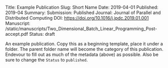 Title: Example Publication
Slug: Short Name
Date: 2019-04-01
Published: 2019-04 
Summary: 
Submission: Published
Journal: Journal of Parallel and Distributed Computing
DOI: https://doi.org/10.1016/j.jpdc.2019.01.001
Manuscript: /static/manuscripts/Two_Dimensional_Batch_Linear_Programming_Post-accept.pdf
Status: draft

An example publication. Copy this as a beginning template, place it under a folder. The parent folder name will become the category of this publication. Endevour to fill out as much of the metadata (above) as possible. Also be sure to change the `Status` to `published`.